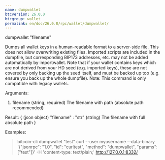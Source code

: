 ```yaml
---
name: dumpwallet
btcversion: 26.0.0
btcgroup: wallet
permalink: en/doc/26.0.0/rpc/wallet/dumpwallet/
---
```


dumpwallet "filename"

Dumps all wallet keys in a human-readable format to a server-side file. This does not allow overwriting existing files.
Imported scripts are included in the dumpfile, but corresponding BIP173 addresses, etc. may not be added automatically by importwallet.
Note that if your wallet contains keys which are not derived from your HD seed (e.g. imported keys), these are not covered by
only backing up the seed itself, and must be backed up too (e.g. ensure you back up the whole dumpfile).
Note: This command is only compatible with legacy wallets.

Arguments:
1. filename    (string, required) The filename with path (absolute path recommended)

Result:
{                        (json object)
  "filename" : "str"     (string) The filename with full absolute path
}

Examples:
> bitcoin-cli dumpwallet "test"
> curl --user myusername --data-binary '{"jsonrpc": "1.0", "id": "curltest", "method": "dumpwallet", "params": ["test"]}' -H 'content-type: text/plain;' http://127.0.0.1:8332/


